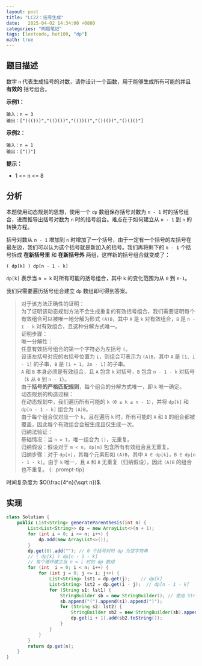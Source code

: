 ```yaml
---
layout: post
title: "LC22：括号生成"
date:   2025-04-02 14:34:00 +0800
categories: "刷题笔记"
tags: [leetcode, hot100, "dp"]
math: true
---
```

## 题目描述
数字 `n` 代表生成括号的对数，请你设计一个函数，用于能够生成所有可能的并且 **有效的** 括号组合。

**示例1：**

```
输入：n = 3
输出：["((()))","(()())","(())()","()(())","()()()"]
```

**示例2：**

```
输入：n = 1
输出：["()"]
```

**提示：**

- 1 <= n <= 8

## 分析
本题使用动态规划的思想，使用一个 `dp` 数组保存括号对数为 `n - 1` 时的括号组合，进而推导出括号对数为 `n` 时的括号组合。难点在于如何建立从 `n - 1` 到 `n` 的转换方程。

括号对数从 `n - 1` 增加到 `n` 时增加了一个括号，由于一定有一个括号的左括号在最左边，我们可以认为这个括号就是新加入的括号。我们再将剩下的 `n - 1` 个括号拆成 **在新括号里** 和 **在新括号外** 两组，这样新的括号组合就变成了：
```
( dp[k] ) dp[n - 1 - k]
```
`dp[k]` 表示当 `n = k` 时所有可能的括号组合，其中 `k` 的变化范围为从 `0` 到 `n-1`。

我们只需要遍历括号组合建立 `dp` 数组即可得到答案。

> 对于该方法正确性的证明：  
为了证明该动态规划方法不会生成重复的有效括号组合，我们需要证明每个有效组合可以被唯一地分解为形式 `(A)B`，其中 `A` 是 `k` 对有效组合，`B` 是 `n - 1 - k` 对有效组合，且这种分解方式唯一。  
证明步骤：  
​唯一分解性：  
任意有效括号组合的第一个字符必为左括号 `(`。  
设该左括号对应的右括号位置为 `i`，则组合可表示为 `(A)B`，其中 `A` 是 `[1, i - 1]` 的子串，`B` 是 `[i + 1, 2n - 1]` 的子串。  
`A` 和 `B` 本身必须是有效组合，且 `A` 包含 `k` 对括号，`B` 包含 `n - 1 - k` 对括号（`k` 从 `0` 到 `n - 1`）。  
由于**括号的严格匹配规则**，每个组合的分解方式唯一，即 `k` 唯一确定。  
​动态规划的构造过程：  
在动态规划中，我们遍历所有可能的 `k（0 ≤ k ≤ n - 1）`，并将 `dp[k]` 和 `dp[n - 1 - k]` 组合为 `(A)B`。  
由于每个组合仅对应一个 `k`，且在遍历 `k` 时，所有可能的 `A` 和 `B` 的组合都被覆盖，因此每个有效组合会被生成且仅生成一次。  
​归纳法验证：  
​基础情况：当 `n = 1`，唯一组合为 `()`，无重复。  
​归纳假设：假设对于 `m < n`，`dp[m]` 包含所有有效组合且无重复。  
​归纳步骤：对于 `dp[n]`，其每个元素形如 `(A)B`，其中 `A ∈ dp[k]`，`B ∈ dp[n - 1 - k]`。由于 `k` 唯一，且 `A` 和 `B` 无重复（归纳假设），因此 `(A)B` 的组合也不重复。
{:  .prompt-tip}

时间复杂度为 $O(\frac{4^n}{\sqrt n})$.

## 实现
```java
class Solution {
    public List<String> generateParenthesis(int n) {
        List<List<String>> dp = new ArrayList<>(n + 1);
        for (int i = 0; i <= n; i++) {
            dp.add(new ArrayList<>());
        }
        dp.get(0).add(""); // 0 个括号对时 dp 为空字符串
        // ( dp[k] ) dp[n - 1 - k]
        // 每个循环建立当 n = i 时的 dp 数组
        for (int  i = 0; i < n; i++) {
            for (int j = 0; j <= i; j++) {
                List<String> lst1 = dp.get(j);    // dp[k]
                List<String> lst2 = dp.get(i - j);  // dp[n - 1 - k]
                for (String s1: lst1) {
                    StringBuilder sb = new StringBuilder(); // 使用 StringBuilder 效率比直接拼接字符串更高
                    sb.append("(").append(s1).append(")");
                    for (String s2: lst2) {
                        StringBuilder sb2 = new StringBuilder(sb).append(s2);
                        dp.get(i + 1).add(sb2.toString());
                    }
                }
            }
        }
        return dp.get(n);
    }
}
```
